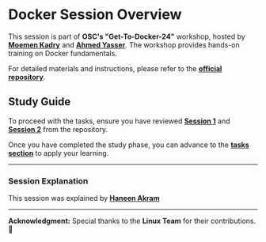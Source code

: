 # Docker Session Overview

This session is part of **OSC's "Get-To-Docker-24"** workshop, hosted by **[Moemen Kadry](https://github.com/Momen-MKadry)** and **[Ahmed Yasser](https://github.com/ahmedYasserM)**. The workshop provides hands-on training on Docker fundamentals.

For detailed materials and instructions, please refer to the **[official repository](https://github.com/Open-Source-Community/Get-To-Docker-24)**.

## Study Guide

To proceed with the tasks, ensure you have reviewed **[Session 1](https://github.com/Open-Source-Community/Get-To-Docker-24/tree/master/Session%201/README.md)** and **[Session 2](https://github.com/Open-Source-Community/Get-To-Docker-24/tree/master/Session%202/README.md)** from the repository.

Once you have completed the study phase, you can advance to the **[tasks section](Tasks.md)** to apply your learning.

---

### Session Explanation
This session was explained by **[Haneen Akram](https://github.com/haneenakram)**

---

**Acknowledgment:** Special thanks to the **Linux Team** for their contributions. 🫡
